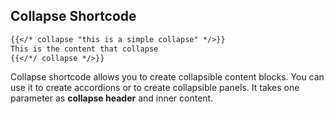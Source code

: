 ## Collapse Shortcode

```md
{{</* collapse "this is a simple collapse" */>}}
This is the content that collapse
{{</*/ collapse */>}}
```

Collapse shortcode allows you to create collapsible content blocks. You can use it to create accordions or to create collapsible panels. It takes one parameter as **collapse header** and inner content.
